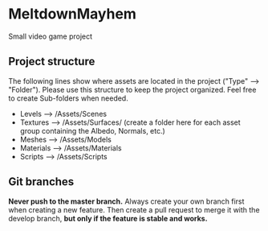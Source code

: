 # MeltdownMayhem
Small video game project

## Project structure
The following lines show where assets are located in the project ("Type" --> "Folder").
Please use this structure to keep the project organized. Feel free to create Sub-folders when needed.

- Levels --> /Assets/Scenes
- Textures --> /Assets/Surfaces/ (create a folder here for each asset group containing the Albedo, Normals, etc.)
- Meshes --> /Assets/Models
- Materials --> /Assets/Materials
- Scripts --> /Assets/Scripts

## Git branches
**Never push to the master branch.** Always create your own branch first when creating a new feature. 
Then create a pull request to merge it with the develop branch, **but only if the feature is stable and works.**
